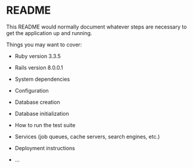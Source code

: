 # README

This README would normally document whatever steps are necessary to get the
application up and running.

Things you may want to cover:

* Ruby version 3.3.5
* Rails version 8.0.0.1

* System dependencies

* Configuration

* Database creation

* Database initialization

* How to run the test suite

* Services (job queues, cache servers, search engines, etc.)

* Deployment instructions

* ...
